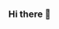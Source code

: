 ### Hi there 👋

<!--
**s4shantanu/s4shantanu** is a ✨ _special_ ✨ repository because its `README.md` (this file) appears on your GitHub profile.

Here are some ideas to get you started:

- 🔭 I’m currently working on ...
(https://github-readme-stats.vercel.app/api?username=anuraghazra&show_icons=true&theme=radical)
-->
